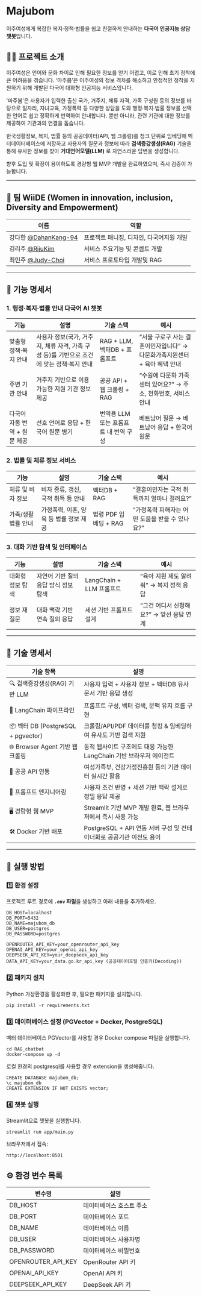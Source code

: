 # Majubom

이주여성에게 복잡한 복지·정책·법률을 쉽고 친절하게 안내하는 **다국어 인공지능 상담 챗봇**입니다.

## 👩‍💻 프로젝트 소개

이주여성은 언어와 문화 차이로 인해 필요한 정보를 얻기 어렵고, 이로 인해 초기 정착에 큰 어려움을 겪습니다. ‘마주봄’은 이주여성의 정보 격차를 해소하고 안정적인 정착을 지원하기 위해 개발된 다국어 대화형 인공지능 서비스입니다. 
 
'마주봄'은 사용자가 입력한 출신 국가, 거주지, 체류 자격, 가족 구성원 등의 정보를 바탕으로 일자리, 자녀교육, 가정폭력 등 다양한 상담을 도와 행정·복지·법률 정보를 선택한 언어로 쉽고 정확하게 번역하여 안내합니다. 뿐만 아니라, 관련 기관에 대한 정보를 제공하여 기관과의 연결을 돕습니다. 
 
한국생활정보, 복지, 법률 등의 공공데이터(API, 웹 크롤링)를 청크 단위로 임베딩해 벡터데이터베이스에 저장하고 사용자의 질문과 정보에 따라 **검색증강생성(RAG)** 기술을 통해 유사한 정보를 찾아 **거대언어모델(LLM)** 로 자연스러운 답변을 생성합니다. 

향후 도입 및 확장이 용이하도록 경량형 웹 MVP 개발을 완료하였으며, 즉시 검증이 가능합니다.

---

## 👥 팀 WiiDE (Women in innovation, inclusion, Diversity and Empowerment)

| 이름   | 역할      |
| ------ | --------- |
| 강다한 [@DahanKang-94](https://github.com/DahanKang-94) | 프로젝트 매니징, 디자인, 다국어지원 개발 |
| 김리주 [@RijuKim](https://github.com/RijuKim)           | 서비스 주요기능 및 콘셉트 개발 |
| 최민주 [@Judy-Choi](https://github.com/Judy-Choi)       | 서비스 프로토타입 개발및 RAG |

---

## 🧳 기능 명세서

### 1. 행정·복지·법률 안내 다국어 AI 챗봇

| 기능                   | 설명                                                    | 기술 스택                   | 예시                                          |
| -------------------- | ----------------------------------------------------- | ----------------------- | ------------------------------------------- |
| 맞춤형 정책·복지 안내      | 사용자 정보(국가, 거주지, 체류 자격, 가족 구성 등)를 기반으로 조건에 맞는 정책·복지 안내 | RAG + LLM, 벡터DB + 프롬프트  | “서울 구로구 사는 결혼이민자입니다” → 다문화가족지원센터 + 육아 혜택 안내 |
| 주변 기관 안내          | 거주지 기반으로 이용 가능한 지원 기관 정보 제공                           | 공공 API + 웹 크롤링 + RAG    | “수원에 다문화 가족 센터 있어요?” → 주소, 전화번호, 서비스 안내     |
| 다국어 자동 번역 + 원문 제공 | 선호 언어로 응답 + 한국어 원문 병기                                 | 번역용 LLM 또는 프롬프트 내 번역 구성 | 베트남어 질문 → 베트남어 응답 + 한국어 원문                  |


### 2. 법률 및 체류 정보 서비스

| 기능          | 설명                      | 기술 스택            | 예시                           |
| ----------- | ----------------------- | ---------------- | ---------------------------- |
| 체류 및 비자 정보  | 비자 종류, 갱신, 국적 취득 등 안내   | 벡터DB + RAG       | “결혼이민자는 국적 취득까지 얼마나 걸려요?”    |
| 가족/생활 법률 안내 | 가정폭력, 이혼, 양육 등 법률 정보 제공 | 법령 PDF 임베딩 + RAG | “가정폭력 피해자는 어떤 도움을 받을 수 있나요?” |


### 3. 대화 기반 탐색 및 인터페이스

| 기능        | 설명                   | 기술 스택                | 예시                        |
| --------- | -------------------- | -------------------- | ------------------------- |
| 대화형 정보 탐색 | 자연어 기반 질의응답 방식 정보 탐색 | LangChain + LLM 프롬프트 | “육아 지원 제도 알려줘” → 복지 정책 응답 |
| 정보 재질문    | 대화 맥락 기반 연속 질의 응답    | 세션 기반 프롬프트 설계        | “그건 어디서 신청해요?” → 앞선 응답 연계 |

---

## 🔧 기술 명세서

| 기술 항목                            | 설명                                             |
| -------------------------------- | ---------------------------------------------- |
| 🔍 검색증강생성(RAG) 기반 LLM            | 사용자 입력 + 사용자 정보 + 벡터DB 유사 문서 기반 응답 생성          |
| 🧠 LangChain 파이프라인               | 프롬프트 구성, 벡터 검색, 문맥 유지 흐름 구현                    |
| 📦 벡터 DB (PostgreSQL + pgvector) | 크롤링/API/PDF 데이터를 청킹 & 임베딩하여 유사도 기반 검색 지원       |
| 🌐 Browser Agent 기반 웹 크롤링        | 동적 웹사이트 구조에도 대응 가능한 LangChain 기반 브라우저 에이전트     |
| 📡 공공 API 연동                     | 여성가족부, 건강가정진흥원 등의 기관 데이터 실시간 활용                |
| 💬 프롬프트 엔지니어링                    | 사용자 조건 반영 + 세션 기반 맥락 설계로 정밀 응답 제공              |
| 🖥️ 경량형 웹 MVP                    | Streamlit 기반 MVP 개발 완료, 웹 브라우저에서 즉시 사용 가능      |
| 🛠️ Docker 기반 배포                 | PostgreSQL + API 연동 서버 구성 및 컨테이너화로 공공기관 이전도 용이 |


---

## 🚀 실행 방법

### 1️⃣ 환경 설정

프로젝트 루트 경로에 **`.env` 파일**을 생성하고 아래 내용을 추가하세요.

```dotenv
DB_HOST=localhost
DB_PORT=5432
DB_NAME=majubom_db
DB_USER=postgres
DB_PASSWORD=postgres

OPENROUTER_API_KEY=your_openrouter_api_key
OPENAI_API_KEY=your_openai_api_key
DEEPSEEK_API_KEY=your_deepseek_api_key
DATA_API_KEY=your_data.go.kr_api_key (공공데이터포털 인증키(Decoding))
```

### 2️⃣ 패키지 설치

Python 가상환경을 활성화한 후, 필요한 패키지를 설치합니다.

```
pip install -r requirements.txt
```

### 3️⃣ 데이터베이스 설정 (PGVector + Docker, PostgreSQL)
벡터 데이터베이스 PGVector를 사용할 경우 Docker compose 파일을 실행합니다.
```shell
cd RAG_chatbot
docker-compose up -d
```

로컬 환경의 postgresql를 사용할 경우 extension을 생성해줍니다.

```
CREATE DATABASE majubom_db;
\c majubom_db
CREATE EXTENSION IF NOT EXISTS vector;
```

### 4️⃣ 챗봇 실행

Streamlit으로 챗봇을 실행합니다.

```
streamlit run app/main.py
```

브라우저에서 접속:

```
http://localhost:8501
```

## ⚙️ 환경 변수 목록

| 변수명             | 설명                     |
| ------------------ | ------------------------ |
| DB_HOST            | 데이터베이스 호스트 주소 |
| DB_PORT            | 데이터베이스 포트        |
| DB_NAME            | 데이터베이스 이름        |
| DB_USER            | 데이터베이스 사용자명    |
| DB_PASSWORD        | 데이터베이스 비밀번호    |
| OPENROUTER_API_KEY | OpenRouter API 키        |
| OPENAI_API_KEY     | OpenAI API 키            |
| DEEPSEEK_API_KEY   | DeepSeek API 키          |
